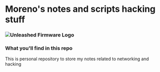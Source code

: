 # Moreno's notes and scripts hacking stuff

<h3 aling="center>
    <a href="https://github.com/SebastianSalasR/HackingCourses">
        <img src="https://raw.githubusercontent.com/SebastianSalasR/HackingCourses/refs/heads/main/images/image.png?token=GHSAT0AAAAAADAPEONAH4XBBVC5V5BB3ZEMZ63PYAQ" align="center" alt="Unleashed Firmware Logo" border="0">  
    </a>
</h3>

### What you'll find in this repo

This is personal repository to store my notes related to networking and hacking